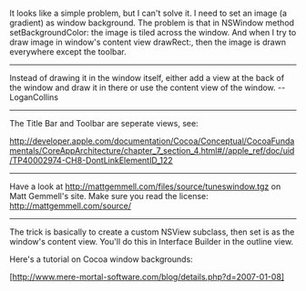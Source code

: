 

It looks like a simple problem, but I can't solve it. I need to set an image (a gradient) as window background. The problem is that in NSWindow method     setBackgroundColor: the image is tiled across the window. And when I try to draw image in window's content view     drawRect:, then the image is drawn everywhere except the toolbar.

----

Instead of drawing it in the window itself, either add a view at the back of the window and draw it in there or use the content view of the window. --LoganCollins

----

The Title Bar and Toolbar are seperate views, see:

http://developer.apple.com/documentation/Cocoa/Conceptual/CocoaFundamentals/CoreAppArchitecture/chapter_7_section_4.html#//apple_ref/doc/uid/TP40002974-CH8-DontLinkElementID_122

----

Have a look at http://mattgemmell.com/files/source/tuneswindow.tgz on Matt Gemmell's site.
Make sure you read the license: http://mattgemmell.com/source/

----

The trick is basically to create a custom NSView subclass, then set is as the window's content view. You'll do this in Interface Builder in the outline view.

Here's a tutorial on Cocoa window backgrounds:

[http://www.mere-mortal-software.com/blog/details.php?d=2007-01-08]
